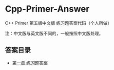 # Cpp-Primer-Answer
C++ Primer 第五版中文版 练习题答案代码（个人所做） 

注：中文版与英文版不同的，一般按照中文版处理。

## 答案目录

* [第一章 练习题答案](Chapter-1/chapter-1-answer.md) 
